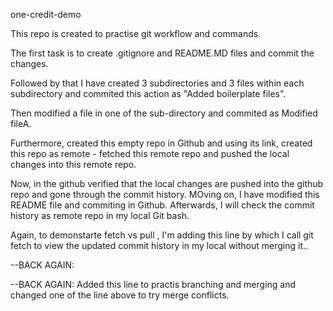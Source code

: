 one-credit-demo

This repo is created to practise git workflow and commands.

The first task is to create .gitignore and README.MD files and commit the changes.

Followed by that I have created 3 subdirectories and 3 files within each subdirectory and commited this action as "Added boilerplate files".

Then modified a file in one of the sub-directory and commited as Modified fileA.

Furthermore, created this empty repo in Github and using its link, created this repo as remote - fetched this remote repo and pushed the local changes into this remote repo.

Now, in the github verified that the local changes are pushed into the github repo and gone through the commit history. MOving on, I have modified this README file and commiting in Github. Afterwards, I will check the commit history as remote repo in my local Git bash.

Again, to demonstarte fetch vs pull , I'm adding this line by which I call git fetch to view the updated commit history in my local without merging it..


--BACK AGAIN: 


--BACK AGAIN: Added this line to practis branching and merging and changed one of the line above to try merge conflicts.
